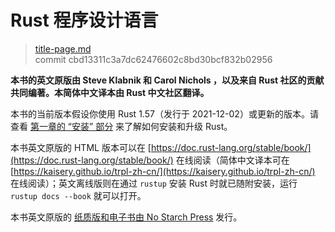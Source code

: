 # Rust 程序设计语言

> [title-page.md](https://github.com/rust-lang/book/blob/main/src/title-page.md) <br>
> commit cbd13311c3a7dc62476602c8bd30bcf832b02956

**本书的英文原版由 Steve Klabnik 和 Carol Nichols ，以及来自 Rust 社区的贡献共同编著。本简体中文译本由 Rust 中文社区翻译。**

本书的当前版本假设你使用 Rust 1.57（发行于 2021-12-02）或更新的版本。请查看 [第一章的 “安装” 部分][install]<!-- ignore --> 来了解如何安装和升级 Rust。

本书英文原版的 HTML 版本可以在 [https://doc.rust-lang.org/stable/book/](https://doc.rust-lang.org/stable/book/) 在线阅读（简体中文译本可在 [https://kaisery.github.io/trpl-zh-cn/](https://kaisery.github.io/trpl-zh-cn/) 在线阅读）；英文离线版则在通过 `rustup` 安装 Rust 时就已随附安装，运行 `rustup docs --book` 就可以打开。

本书英文原版的 [纸质版和电子书由 No Starch Press][nsprust] 发行。

[install]: ch01-01-installation.html
[editions]: appendix-05-editions.html
[nsprust]: https://nostarch.com/rust
